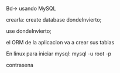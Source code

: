 Bd-> usando MySQL

crearla: create database dondeInvierto;

use dondeInvierto;

el ORM de la aplicacion va a crear sus tablas


En linux para iniciar mysql:
mysql -u root -p

contrasena

